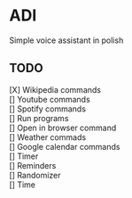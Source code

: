 # ADI

Simple voice assistant in polish

## TODO

[X] Wikipedia commands  
[] Youtube commands  
[] Spotify commands  
[] Run programs  
[] Open in browser command  
[] Weather commads  
[] Google calendar commands  
[] Timer  
[] Reminders  
[] Randomizer  
[] Time  
